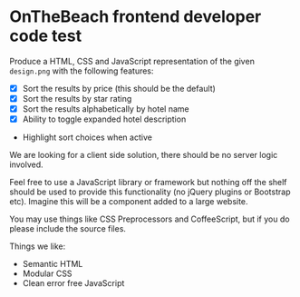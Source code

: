 # OnTheBeach frontend developer code test

Produce a HTML, CSS and JavaScript representation of the given `design.png` with the following features:

- [x] Sort the results by price (this should be the default)
- [x] Sort the results by star rating
- [x] Sort the results alphabetically by hotel name
- [x] Ability to toggle expanded hotel description
- Highlight sort choices when active

We are looking for a client side solution, there should be no server logic involved.

Feel free to use a JavaScript library or framework but nothing off the shelf should be used to provide this functionality (no jQuery plugins or Bootstrap etc). Imagine this will be a component added to a large website.

You may use things like CSS Preprocessors and CoffeeScript, but if you do please include the source files.

Things we like:

- Semantic HTML
- Modular CSS
- Clean error free JavaScript
